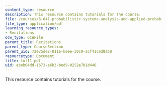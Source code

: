 ```yaml
---
content_type: resource
description: This resource contains tutorials for the course.
file: /courses/6-041-probabilistic-systems-analysis-and-applied-probability-spring-2006/ebeb04dd1673a6b3bed90252e7b1d446_tut11.pdf
file_type: application/pdf
learning_resource_types:
- Recitations
ocw_type: OCWFile
parent_title: Recitations
parent_type: CourseSection
parent_uid: 72e75de2-011e-beee-30c9-acf41ced8ab8
resourcetype: Document
title: tut11.pdf
uid: ebeb04dd-1673-a6b3-bed9-0252e7b1d446
---
```

This resource contains tutorials for the course.


